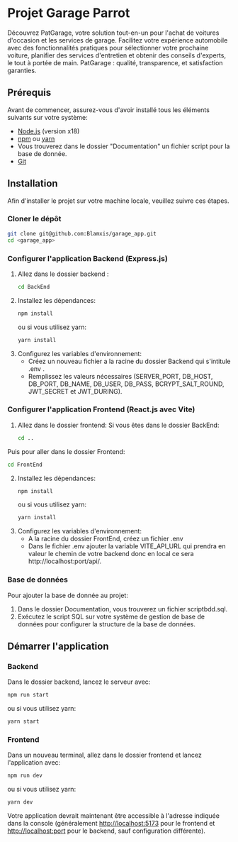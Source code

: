 # Projet Garage Parrot

Découvrez PatGarage, votre solution tout-en-un pour l'achat de voitures d'occasion et les services de garage. Facilitez votre expérience automobile avec des fonctionnalités pratiques pour sélectionner votre prochaine voiture, planifier des services d'entretien et obtenir des conseils d'experts, le tout à portée de main. PatGarage : qualité, transparence, et satisfaction garanties.

## Prérequis

Avant de commencer, assurez-vous d'avoir installé tous les éléments suivants sur votre système:
- [Node.js](https://nodejs.org/en/) (version x18)
- [npm](https://www.npmjs.com/) ou [yarn](https://yarnpkg.com/)
- Vous trouverez dans le dossier "Documentation" un fichier script pour la base de donnée.
- [Git](https://git-scm.com/)

## Installation

Afin d'installer le projet sur votre machine locale, veuillez suivre ces étapes.

### Cloner le dépôt

```bash
git clone git@github.com:Blamxis/garage_app.git
cd <garage_app>
```

### Configurer l'application Backend (Express.js)

1. Allez dans le dossier backend :
   ```bash
   cd BackEnd
   ```
2. Installez les dépendances:
   ```bash
   npm install
   ```
   ou si vous utilisez yarn:
   ```bash
   yarn install
   ```
3. Configurez les variables d'environnement:
   - Créez un nouveau fichier a la racine du dossier Backend qui s'intitule .env .
   - Remplissez les valeurs nécessaires (SERVER_PORT, DB_HOST, DB_PORT, DB_NAME, DB_USER, DB_PASS, BCRYPT_SALT_ROUND, JWT_SECRET et JWT_DURING).

### Configurer l'application Frontend (React.js avec Vite)

1. Allez dans le dossier frontend:
Si vous êtes dans le dossier BackEnd:
    ```bash
    cd ..
    ```
Puis pour aller dans le dossier Frontend:
   ```bash
   cd FrontEnd
   ```
2. Installez les dépendances:
   ```bash
   npm install
   ```
   ou si vous utilisez yarn:
   ```bash
   yarn install
   ```
3. Configurez les variables d'environnement:
    - A la racine du dossier FrontEnd, créez un fichier .env
    - Dans le fichier .env ajouter la variable VITE_API_URL qui prendra en valeur le chemin de votre backend donc en local ce sera http://localhost:port/api/.

### Base de données

Pour ajouter la base de donnée au projet:

1. Dans le dossier Documentation, vous trouverez un fichier scriptbdd.sql.
2. Exécutez le script SQL sur votre système de gestion de base de données pour configurer la structure de la base de données.

## Démarrer l'application

### Backend

Dans le dossier backend, lancez le serveur avec:

```bash
npm run start
```

ou si vous utilisez yarn:

```bash
yarn start
```

### Frontend

Dans un nouveau terminal, allez dans le dossier frontend et lancez l'application avec:

```bash
npm run dev
```

ou si vous utilisez yarn:

```bash
yarn dev
```

Votre application devrait maintenant être accessible à l'adresse indiquée dans la console (généralement [http://localhost:5173](http://localhost:5173) pour le frontend et [http://localhost:port](http://localhost:port) pour le backend, sauf configuration différente).

